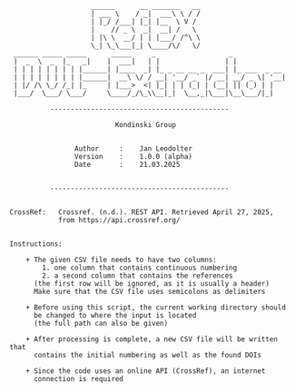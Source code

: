                         ______      __ _______   __                          
                        | ___ \    / _|  ___\ \ / /                          
                        | |_/ /___| |_| |__  \ V /                          
                        |    // _ \  _|  __| /   \                           
                        | |\ \  __/ | | |___/ /^\ \                          
                        \_| \_\___|_| \____/\/   \/                                                                              
     ______ _____ _____      _____     _                  _                  
     |  _  \  _  |_   _|    |  ___|   | |                | |                 
     | | | | | | | | |______| |____  _| |_ _ __ __ _  ___| |_ ___  _ __      
     | | | | | | | | |______|  __\ \/ / __| '__/ _` |/ __| __/ _ \| '__|     
     | |/ /\ \_/ /_| |_     | |___>  <| |_| | | (_| | (__| || (_) | |        
     |___/  \___/ \___/     \____/_/\_\\__|_|  \__,_|\___|\__\___/|_|        
                                                                             
              --------------------------------------------                      
                                                                             
                              Kondinski Group                                
                                                                             
                                                                             
                    Author     :    Jan Leodolter
                    Version    :    1.0.0 (alpha)                                                      
                    Date       :    21.03.2025                                                  


              --------------------------------------------                      


    CrossRef:   Crossref. (n.d.). REST API. Retrieved April 27, 2025, 
                from https://api.crossref.org/


    Instructions:
    
        + The given CSV file needs to have two columns:
            1. one column that contains continuous numbering
            2. a second column that contains the references
          (the first row will be ignored, as it is usually a header)
          Make sure that the CSV file uses semicolons as delimiters
        
        + Before using this script, the current working directory should 
          be changed to where the input is located 
          (the full path can also be given)
      
        + After processing is complete, a new CSV file will be written that 
          contains the initial numbering as well as the found DOIs
      
        + Since the code uses an online API (CrossRef), an internet 
          connection is required


